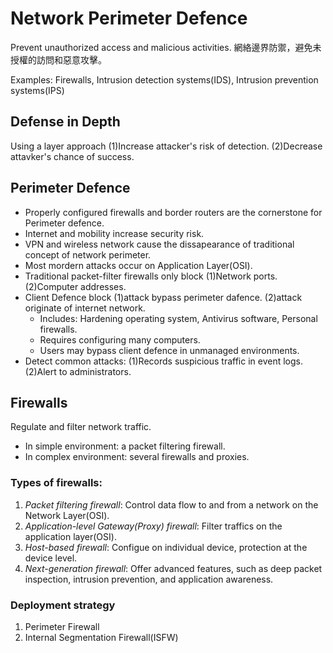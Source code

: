 # Network Perimeter Defence
Prevent unauthorized access and malicious activities.
網絡邊界防禦，避免未授權的訪問和惡意攻擊。

Examples: Firewalls, Intrusion detection systems(IDS), Intrusion prevention systems(IPS)
## Defense in Depth
Using a layer approach (1)Increase attacker's risk of detection. (2)Decrease attavker's chance of success.
## Perimeter Defence
- Properly configured firewalls and border routers are the cornerstone for Perimeter defence.
- Internet and mobility increase security risk.
- VPN and wireless network cause the dissapearance of traditional concept of network perimeter.
- Most mordern attacks occur on Application Layer(OSI).
- Traditional packet-filter firewalls only block (1)Network ports. (2)Computer addresses.
- Client Defence block (1)attack bypass perimeter dafence. (2)attack originate of internet network.
  - Includes: Hardening operating system, Antivirus software, Personal firewalls.
  - Requires configuring many computers.
  - Users may bypass client defence in unmanaged environments.
- Detect common attacks: (1)Records suspicious traffic in event logs. (2)Alert to administrators.
## Firewalls
Regulate and filter network traffic.
- In simple environment: a packet filtering firewall.
- In complex environment: several firewalls and proxies.
### Types of firewalls:
1. *Packet filtering firewall*: Control data flow to and from a network on the Network Layer(OSI). 
2. *Application-level Gateway(Proxy) firewall*: Filter traffics on the application layer(OSI).
3. *Host-based firewall*: Configue on individual device, protection at the device level.
4. *Next-generation firewall*: Offer advanced features, such as deep packet inspection, intrusion prevention, and application awareness.
### Deployment strategy
1. Perimeter Firewall
2. Internal Segmentation Firewall(ISFW)
